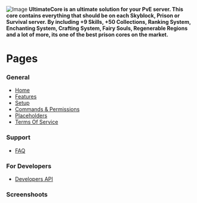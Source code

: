 ![Image](https://i.imgur.com/x5nK9q8.png)
**UltimateCore is an ultimate solution for your PvE server. This core contains everything that should be on each Skyblock, Prison or Survival server. By including +9 Skills, +50 Collections, Ranking System, Enchanting System, Crafting System, Fairy Souls, Regenerable Regions and a lot of more, its one of the best prison cores on the market.**

# Pages

### **General**

* [Home]()
* [Features]()
* [Setup]()
* [Commands & Permissions]()
* [Placeholders]()
* [Terms Of Service]()

### **Support**

* [FAQ]()

### **For Developers**

* [Developers API]()

### **Screenshoots**
